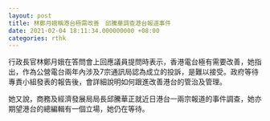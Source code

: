 ```yaml
---
layout: post
title: 林鄭月娥稱港台極需改善　邱騰華調查港台報道事件
date: 2021-02-04 18:11:34.000000000 +08:00
categories: rthk
---
```


行政長官林鄭月娥在答問會上回應議員提問時表示，香港電台極有需要改善，她指出，作為公營電台兩年內涉及7宗通訊局認為成立的投訴，是難以接受。政府等待專責小組發表的報告後，會詳細說明如何跟進改善港台的管治及管理。

她又說，商務及經濟發展局局長邱騰華正就近日港台一兩宗報道的事件調查，她亦期望港台的總編輯有一個立場，她仍在等待。
